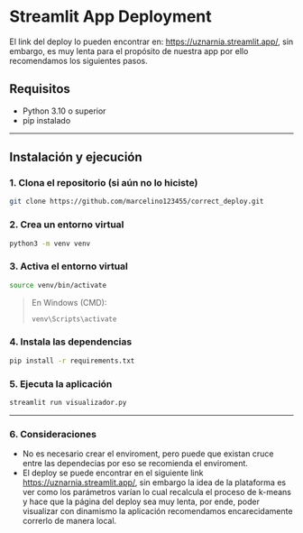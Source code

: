 # Streamlit App Deployment

El link del deploy lo pueden encontrar en: https://uznarnia.streamlit.app/, sin embargo, es muy lenta para el propósito de nuestra app por ello recomendamos los siguientes pasos.

## Requisitos

- Python 3.10 o superior
- pip instalado

---

## Instalación y ejecución

### 1. Clona el repositorio (si aún no lo hiciste)
```bash
git clone https://github.com/marcelino123455/correct_deploy.git
```

### 2. Crea un entorno virtual

```bash
python3 -m venv venv
```

### 3. Activa el entorno virtual

```bash
source venv/bin/activate
```

> En Windows (CMD):
> ```bash
> venv\Scripts\activate
> ```

### 4. Instala las dependencias

```bash
pip install -r requirements.txt
```

### 5. Ejecuta la aplicación

```bash
streamlit run visualizador.py
```

---
### 6. Consideraciones
- No es necesario crear el enviroment, pero puede que existan cruce entre las dependecias por eso se recomienda el enviroment.
- El deploy se puede encontrar en el siguiente link https://uznarnia.streamlit.app/, sin embargo la idea de la plataforma es ver como los parámetros varían lo cual recalcula el proceso de k-means y hace que la página del deploy sea muy lenta, por ende, poder visualizar con dinamismo la aplicación recomendamos encarecidamente correrlo de manera local.

